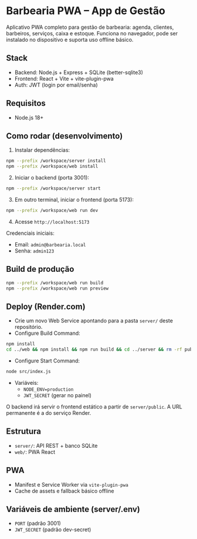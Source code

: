 # Barbearia PWA – App de Gestão

Aplicativo PWA completo para gestão de barbearia: agenda, clientes, barbeiros, serviços, caixa e estoque. Funciona no navegador, pode ser instalado no dispositivo e suporta uso offline básico.

## Stack
- Backend: Node.js + Express + SQLite (better-sqlite3)
- Frontend: React + Vite + vite-plugin-pwa
- Auth: JWT (login por email/senha)

## Requisitos
- Node.js 18+

## Como rodar (desenvolvimento)
1. Instalar dependências:
```bash
npm --prefix /workspace/server install
npm --prefix /workspace/web install
```
2. Iniciar o backend (porta 3001):
```bash
npm --prefix /workspace/server start
```
3. Em outro terminal, iniciar o frontend (porta 5173):
```bash
npm --prefix /workspace/web run dev
```
4. Acesse `http://localhost:5173`

Credenciais iniciais:
- Email: `admin@barbearia.local`
- Senha: `admin123`

## Build de produção
```bash
npm --prefix /workspace/web run build
npm --prefix /workspace/web run preview
```

## Deploy (Render.com)
- Crie um novo Web Service apontando para a pasta `server/` deste repositório.
- Configure Build Command:
```bash
npm install
cd ../web && npm install && npm run build && cd ../server && rm -rf public && mkdir -p public && cp -r ../web/dist/* public/
```
- Configure Start Command:
```bash
node src/index.js
```
- Variáveis:
  - `NODE_ENV=production`
  - `JWT_SECRET` (gerar no painel)

O backend irá servir o frontend estático a partir de `server/public`. A URL permanente é a do serviço Render.

## Estrutura
- `server/`: API REST + banco SQLite
- `web/`: PWA React

## PWA
- Manifest e Service Worker via `vite-plugin-pwa`
- Cache de assets e fallback básico offline

## Variáveis de ambiente (server/.env)
- `PORT` (padrão 3001)
- `JWT_SECRET` (padrão dev-secret)